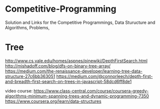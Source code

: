 # Competitive-Programming
Solution and Links for the Competitive Programmings, Data Sturucture and Algorithms, Problems,

# Tree

http://www.cs.yale.edu/homes/aspnes/pinewiki/DepthFirstSearch.html
http://mishadoff.com/blog/dfs-on-binary-tree-array/
https://medium.com/the-renaissance-developer/learning-tree-data-structure-27c6bb363051
https://medium.com/@connorleech/depth-first-and-breadth-first-search-on-trees-in-javascript-58dcd6ff8de1

video course:
https://www.class-central.com/course/coursera-greedy-algorithms-minimum-spanning-trees-and-dynamic-programming-7350
https://www.coursera.org/learn/data-structures
